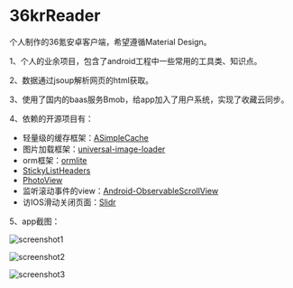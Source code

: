 36krReader
======

个人制作的36氪安卓客户端，希望遵循Material Design。

1、个人的业余项目，包含了android工程中一些常用的工具类、知识点。

2、数据通过jsoup解析网页的html获取。

3、使用了国内的baas服务Bmob，给app加入了用户系统，实现了收藏云同步。

4、依赖的开源项目有：

- 轻量级的缓存框架：[ASimpleCache](https://github.com/yangfuhai/ASimpleCache "")
- 图片加载框架：[universal-image-loader](https://github.com/nostra13/Android-Universal-Image-Loader "")
- orm框架：[ormlite](https://github.com/j256/ormlite-android "")
- [StickyListHeaders](https://github.com/emilsjolander/StickyListHeaders "")
- [PhotoView](https://github.com/chrisbanes/PhotoView "")
- 监听滚动事件的view：[Android-ObservableScrollView](https://github.com/ksoichiro/Android-ObservableScrollView "")
- 访IOS滑动关闭页面：[Slidr](https://github.com/r0adkll/Slidr "")

5、app截图：

![screenshot1](https://github.com/kinneyyan/36krReader/raw/master/Screenshots/Screenshot_2015-03-29-16-56-16.png "")

![screenshot2](https://github.com/kinneyyan/36krReader/raw/master/Screenshots/Screenshot_2015-03-29-21-06-47.png "")

![screenshot3](https://github.com/kinneyyan/36krReader/raw/master/Screenshots/Screenshot_2015-03-29-21-07-15.png "")
